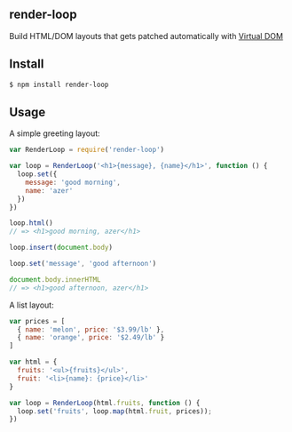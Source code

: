 ## render-loop

Build HTML/DOM layouts that gets patched automatically with [Virtual DOM](http://npmjs.org/virtual-dom)

## Install

```bash
$ npm install render-loop
```

## Usage

A simple greeting layout:

```js
var RenderLoop = require('render-loop')

var loop = RenderLoop('<h1>{message}, {name}</h1>', function () {
  loop.set({
    message: 'good morning',
    name: 'azer'
  })
})

loop.html()
// => <h1>good morning, azer</h1>

loop.insert(document.body)

loop.set('message', 'good afternoon')

document.body.innerHTML
// => <h1>good afternoon, azer</h1>
```

A list layout:

```js
var prices = [
  { name: 'melon', price: '$3.99/lb' },
  { name: 'orange', price: '$2.49/lb' }
]

var html = {
  fruits: '<ul>{fruits}</ul>',
  fruit: '<li>{name}: {price}</li>'
}

var loop = RenderLoop(html.fruits, function () {
  loop.set('fruits', loop.map(html.fruit, prices));
})
```
